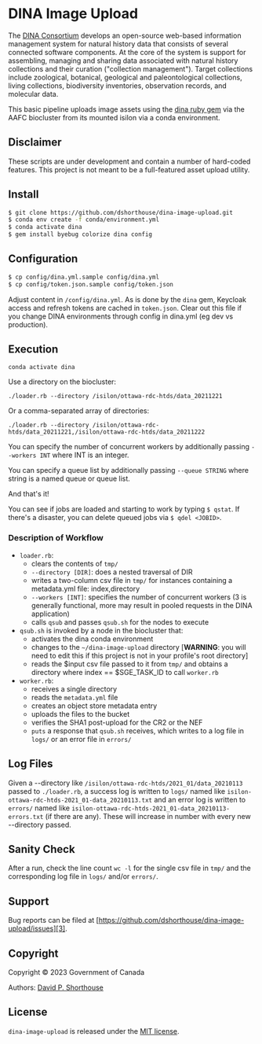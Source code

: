 # DINA Image Upload

The [DINA Consortium][1] develops an open-source web-based information management system for natural history data that consists of several connected software components. At the core of the system is support for assembling, managing and sharing data associated with natural history collections and their curation ("collection management"). Target collections include zoological, botanical, geological and paleontological collections, living collections, biodiversity inventories, observation records, and molecular data.

This basic pipeline uploads image assets using the [dina ruby gem][2] via the AAFC biocluster from its mounted isilon via a conda environment.

## Disclaimer

These scripts are under development and contain a number of hard-coded features. This project is not meant to be a full-featured asset upload utility.

## Install

```bash
$ git clone https://github.com/dshorthouse/dina-image-upload.git
$ conda env create -f conda/environment.yml
$ conda activate dina
$ gem install byebug colorize dina config
```
## Configuration

```bash
$ cp config/dina.yml.sample config/dina.yml
$ cp config/token.json.sample config/token.json
```

Adjust content in `/config/dina.yml`. As is done by the `dina` gem, Keycloak access and refresh tokens are cached in `token.json`. Clear out this file if you change DINA environments through config in dina.yml (eg dev vs production).

## Execution

`conda activate dina`

Use a directory on the biocluster:

`./loader.rb --directory /isilon/ottawa-rdc-htds/data_20211221`

Or a comma-separated array of directories:

`./loader.rb --directory /isilon/ottawa-rdc-htds/data_20211221,/isilon/ottawa-rdc-htds/data_20211222`

You can specify the number of concurrent workers by additionally passing `--workers INT` where INT is an integer.

You can specify a queue list by additionally passing `--queue STRING` where string is a named queue or queue list.

And that's it!

You can see if jobs are loaded and starting to work by typing `$ qstat`. If there's a disaster, you can delete queued jobs via `$ qdel <JOBID>`.

### Description of Workflow

- `loader.rb`:
  - clears the contents of `tmp/`
  - `--directory [DIR]`: does a nested traversal of DIR
  - writes a two-column csv file in `tmp/` for instances containing a metadata.yml file: index,directory
  - `--workers [INT]`: specifies the number of concurrent workers (3 is generally functional, more may result in pooled requests in the DINA application)
  - calls `qsub` and passes `qsub.sh` for the nodes to execute
- `qsub.sh` is invoked by a node in the biocluster that:
  - activates the dina conda environment
  - changes to the `~/dina-image-upload` directory [**WARNING**: you will need to edit this if this project is not in your profile's root directory]
  - reads the $input csv file passed to it from `tmp/` and obtains a directory where index == $SGE_TASK_ID to call `worker.rb`
- `worker.rb`:
  - receives a single directory
  - reads the `metadata.yml` file
  - creates an object store metadata entry
  - uploads the files to the bucket
  - verifies the SHA1 post-upload for the CR2 or the NEF
  - `puts` a response that `qsub.sh` receives, which writes to a log file in `logs/` or an error file in `errors/`

## Log Files

Given a --directory like `/isilon/ottawa-rdc-htds/2021_01/data_20210113` passed to `./loader.rb`, a success log is written to `logs/` named like `isilon-ottawa-rdc-htds-2021_01-data_20210113.txt` and an error log is written to `errors/` named like `isilon-ottawa-rdc-htds-2021_01-data_20210113-errors.txt` (if there are any). These will increase in number with every new --directory passed.

## Sanity Check

After a run, check the line count `wc -l` for the single csv file in `tmp/` and the corresponding log file in `logs/` and/or `errors/`.

## Support

Bug reports can be filed at [https://github.com/dshorthouse/dina-image-upload/issues][3].

## Copyright
Copyright © 2023 Government of Canada

Authors: [David P. Shorthouse][4]

## License

`dina-image-upload` is released under the [MIT license][5].

[1]: https://dina-project.net/
[2]: https://rubygems.org/gems/dina
[3]: https://github.com/dshorthouse/dina-image-upload/issues
[4]: https://github.com/dshorthouse
[5]: http://www.opensource.org/licenses/MIT
